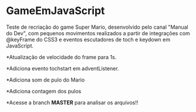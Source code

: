 # GameEmJavaScript
Teste de recriação do game Super Mario, desenvolvido pelo canal "Manual do Dev", com pequenos movimentos realizados a partir de integrações com @keyFrame do CSS3 e eventos escutadores de toch e keydown em JavaScript.

*Atualização de velocidade do frame para 1s.

*Adiciona evento tochstart em adventListener.

*Adiciona som de pulo do Mario

*Adiciona contagem dos pulos 

*Acesse a branch **MASTER** para analisar os arquivos!!
